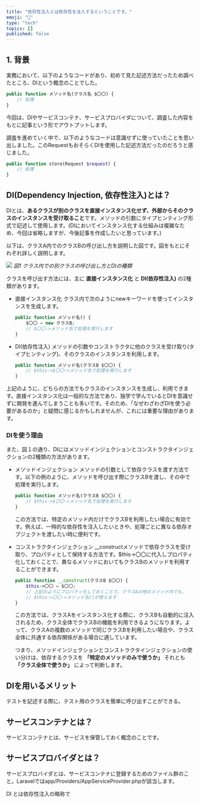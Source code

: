 ```yaml
---
title: "依存性注入とは依存性を注入するということです。"
emoji: "🚀"
type: "tech"
topics: []
published: false
---
```


## 1. 背景
実務において、以下のようなコードがあり、初めて見た記述方法だったため調べたところ、DIという概念のことでした。
```php
public function メソッド名(クラス名 $〇〇) {
    // 処理
}
```
今回は、DIやサービスコンテナ、サービスプロバイダについて、調査した内容をもとに記事という形でアウトプットします。

調査を進めていく中で、以下のようなコードは意識せずに使っていたことを思い出しました。このRequestもおそらくDIを使用した記述方法だったのだろうと感じました。
```php
public function store(Request $request) {
    // 処理
}
```
## DI(Dependency Injection, 依存性注入)とは？
DIとは、**あるクラスが別のクラスを直接インスタンス化せず、外部からそのクラスのインスタンスを受け取ること**です。メソッドの引数にタイプヒンティング形式で記述して使用します。(DIにおいてインスタンス化する仕組みは複雑なため、今回は省略しますが、今後記事を作成したいと思っています。)

以下は、クラスA内でのクラスBの呼び出し方を説明した図です。図をもとにそれぞれ詳しく説明します。

![](https://storage.googleapis.com/zenn-user-upload/0590a1652471-20240929.png)
*図1 クラス内での別クラスの呼び出し方とDIの種類*

クラスを呼び出す方法には、主に **直接インスタンス化** と **DI(依存性注入)** の2種類があります。
- 直接インスタンス化
    クラス内で次のようにnewキーワードを使ってインスタンスを生成します。
    ```php
    public function メソッド名() {
        $〇〇 = new クラスB;
        // $〇〇->メソッド名で処理を実行します
    }
    ```

- DI(依存性注入)
    メソッドの引数やコンストラクタに他のクラスを受け取り(タイプヒンティング)、そのクラスのインスタンスを利用します。
    ```php
    public function メソッド名(クラスB $〇〇) {
        // $this->$〇〇->メソッド名で処理を実行します
    }
    ```
上記のように、どちらの方法でもクラスのインスタンスを生成し、利用できます。直接インスタンス化は一般的な方法であり、独学で学んでいるとDIを意識せずに開発を進んでしまうことも多いです。そのため、「なぜわざわざDIを使う必要があるのか」と疑問に感じるかもしれませんが、これには重要な理由があります。

### DIを使う理由

また、図１の通り、DIにはメソッドインジェクションとコンストラクタインジェクションの2種類の方法があります。
- メソッドインジェクション
    メソッドの引数として依存クラスを渡す方法です。以下の例のように、メソッドを呼び出す際にクラスBを渡し、その中で処理を実行します。
    ```php
    public function メソッド名(クラスB $〇〇) {
        // $this->$〇〇->メソッド名で処理を実行します
    }
    ```
    この方法では、特定のメソッド内だけでクラスBを利用したい場合に有効です。例えば、一時的な依存性を注入したいときや、処理ごとに異なる依存オブジェクトを渡したい時に便利です。

- コンストラクタインジェクション
    __constructメソッドで依存クラスを受け取り、プロパティとして保持する方法です。$this->〇〇に代入しプロパティ化しておくことで、異なるメソッドにおいてもクラスBのメソッドを利用することができます。
    ```php
    public function __construct(クラスB $〇〇) {
        $this->〇〇 = $〇〇;
        // 上記のようにプロパティ化しておくことで、クラスAの他のメソッド内でも、
        // $this->〇〇->メソッド名()が使えます
    }
    ```
    この方法では、クラスAをインスタンス化する際に、クラスBも自動的に注入されるため、クラス全体でクラスBの機能を利用できるようになります。よって、クラスAの複数のメソッドで同じクラスBを利用したい場合や、クラス全体に共通する依存関係がある場合に適しています。

    つまり、メソッドインジェクションとコンストラクタインジェクションの使い分けは、依存するクラスを **「特定のメソッドのみで使うか」** それとも **「クラス全体で使うか」** によって判断します。




## DIを用いるメリット
テストを記述する際に、テスト用のクラスを簡単に呼び出すことができる。


## サービスコンテナとは？
サービスコンテナとは、サービスを保管しておく概念のことです。

## サービスプロバイダとは？
サービスプロバイダとは、サービスコンテナに登録するためのファイル群のこと。Laravelではapp/Providers/AppServiceProvider.phpが該当します。


DI とは依存性注入の略称で
